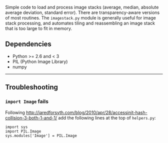 Simple code to load and process image stacks (average, median, absolute average deviation, standard error).
There are transparency-aware versions of most routines.
The `imagestack.py` module is generally useful for image stack processing,
and automates tiling and reassembling an image stack that is too large to fit in memory.

## Dependencies

* Python >= 2.6 and < 3
* PIL (Python Image Library)
* numpy

---

## Troubleshooting

### `import Image` fails

Following http://jaredforsyth.com/blog/2010/apr/28/accessinit-hash-collision-3-both-1-and-1/
add the following lines at the top of `helpers.py`:

    import sys
    import PIL.Image
    sys.modules['Image'] = PIL.Image
